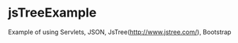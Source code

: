jsTreeExample
=============

Example of using Servlets, JSON, JsTree(http://www.jstree.com/), Bootstrap

